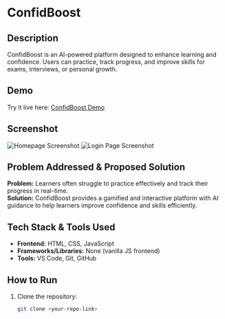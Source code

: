 # ConfidBoost

## Description
ConfidBoost is an AI-powered platform designed to enhance learning and confidence. Users can practice, track progress, and improve skills for exams, interviews, or personal growth.

## Demo
Try it live here: [ConfidBoost Demo](#)  <!-- replace # with your demo link -->

## Screenshot
![Homepage Screenshot](C:\Users\hp\Desktophome.png)  <!-- replace with your screenshot path -->
![Login Page Screenshot](./desktop/login.png)

## Problem Addressed & Proposed Solution
**Problem:** Learners often struggle to practice effectively and track their progress in real-time.  
**Solution:** ConfidBoost provides a gamified and interactive platform with AI guidance to help learners improve confidence and skills efficiently.

## Tech Stack & Tools Used
- **Frontend:** HTML, CSS, JavaScript  
- **Frameworks/Libraries:** None (vanilla JS frontend)  
- **Tools:** VS Code, Git, GitHub  

## How to Run
1. Clone the repository:  
   ```bash
   git clone <your-repo-link>
